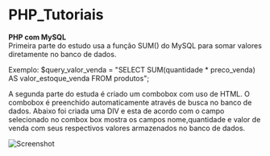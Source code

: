 # PHP_Tutoriais

<strong>PHP com MySQL</strong><br>
Primeira parte do estudo usa a função SUM() do MySQL para somar valores diretamente no banco de dados.

Exemplo:
 $query_valor_venda = "SELECT SUM(quantidade * preco_venda) AS valor_estoque_venda FROM produtos";
 
A segunda parte do estuda é criado um combobox com uso de HTML. O combobox é preenchido automaticamente através de busca no banco de dados.
Abaixo foi criada uma DIV e esta de acordo com o campo selecionado no combox box mostra os campos nome,quantidade e valor de venda com seus respectivos valores armazenados no banco de dados. 

![Screenshot](captura.png)
